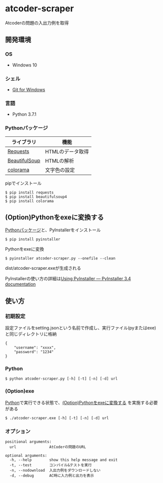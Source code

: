 # atcoder-scraper

Atcoderの問題の入出力例を取得

## 開発環境

### OS
- Windows 10

### シェル
- [Git for Windows](https://gitforwindows.org/)

### 言語
- Python 3.7.1

### Pythonパッケージ

|ライブラリ|機能|
|---|---|
|[Requests](http://docs.python-requests.org/en/master/)|HTMLのデータ取得|
|[BeautifulSoup](https://www.crummy.com/software/BeautifulSoup/bs4/doc/)|HTMLの解析|
|[colorama](https://pypi.org/project/colorama/)|文字色の設定|


pipでインストール

```
$ pip install requests
$ pip install beautifulsoup4
$ pip install colorama
```

## (Option)Pythonをexeに変換する
[Pythonパッケージ](#Pythonパッケージ)と、PyInstallerをインストール
```
$ pip install pyinstaller
```
Pythonをexeに変換
```
$ pyinstaller atcoder-scraper.py --onefile --clean
```
dist/atcoder-scraper.exeが生成される

PyInstallerの使い方の詳細は[Using PyInstaller — PyInstaller 3.4 documentation](https://pyinstaller.readthedocs.io/en/stable/usage.html)

## 使い方
### 初期設定

設定ファイルをsetting.jsonという名前で作成し、実行ファイル(pyまたはexe)と同じディレクトリに格納

```
{
    "username": "xxxx",
    "password": "1234"
}
```

### Python
```
$ python atcoder-scraper.py [-h] [-t] [-n] [-d] url
```

### (Option)exe
[Python](#Python)で実行できる状態で、[(Option)Pythonをexeに変換する](#OptionPythonをexeに変換する) を実施する必要がある
```
$ ./atcoder-scraper.exe [-h] [-t] [-n] [-d] url
```

### オプション
```
positional arguments:
  url               AtCoderの問題のURL

optional arguments:
  -h, --help        show this help message and exit
  -t, --test        コンパイル&テストを実行
  -n, --nodownload  入出力例をダウンロードしない
  -d, --debug       AC時に入力例と出力を表示
```